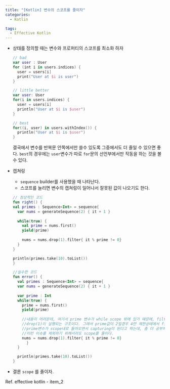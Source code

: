 ```yaml
---
title: "[Kotlin] 변수의 스코프를 줄이자"
categories:
  - Kotlin

tags:
  - Effective Kotlin
---
```


- 상태를 정의할 때는 변수와 프로퍼티의 스코프를 최소화 하자

  ```kotlin
  // bad
  var user : User
  for (int i in users.indices) {
    user = users[i]
    print("User at $i is user")
  }
  
  // little better
  var user: User
  for(i in users.indices) {
    user = users[i]
    println("User at $i is $user")
  }
  
  // best
  for((i, user) in users.withIndex()) {
    println("User at $i is $user")
  }
  ```

  결국에서 변수를 반복문 안쪽에서만 쓸수 있도록 그중에서도 더 줄일 수 있으면 좋다. `best`의 경우에는  `user`변수가 따로 `for`문의 선언부에서만 작동을 하는 것을 볼 수 있다.

- 캡쳐링 

  - `sequence` builder를 사용했을 때 나타난다.
  - 스코프를 늘리면 변수의 캡쳐링이 일어나서 잘못된 값이 나오기도 한다.

  ```kotlin
  // 정상적인 코드
  fun right() {
  val primes : Sequence<Int> = sequence{
    var nums = generateSequence(2) { it + 1 }
    
    while(true) {
      val prime = nums.first()
      yield(prime)
      
      nums = nums.drop(1).filter{ it % prime != 0}
    }
  }
  
  println(primes.take(10).toList())
  }
  
  //실수한 코드
  fun error() {
  	val primes : Sequence<Int> = sequence{
    var nums = generateSequence(2) { it + 1 }
    
    var prime : Int
    while(true) {
      prime = nums.first()
      yield(prime)
      
      //내용이 어려운데, 여기서 prime 변수가 while scope 밖에 있기 때문에, filter가 한번만 일어나고 나서
      //drop(1)이 실행되는 구조이다. 그래서 prime값이 2일경우 4만 제한상태에서 filtering이 끝난다. 
      //prime변수가 scope내로 들어오면서 capturing이 된다고 하는데, 좀 더 공부하고 이해해야 감이 올 것 같다.
      //이런 이슈를 제외하기 위해서라도 scope를 줄이다.
      nums = nums.drop(1).filter{ it % prime != 0}
    	}
  	}
  
  	println(primes.take(10).toList())
  }
  ```

- 결론 `scope` 를 줄이자.

Ref. effective kotlin - item_2